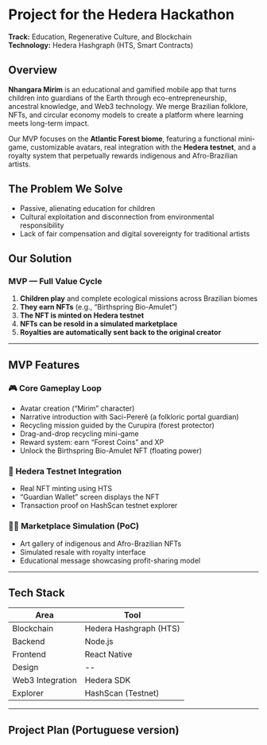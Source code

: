 # **Project for the Hedera Hackathon**  
**Track:** Education, Regenerative Culture, and Blockchain  
**Technology:** Hedera Hashgraph (HTS, Smart Contracts)

## Overview

**Nhangara Mirim** is an educational and gamified mobile app that turns children into guardians of the Earth through eco-entrepreneurship, ancestral knowledge, and Web3 technology. We merge Brazilian folklore, NFTs, and circular economy models to create a platform where learning meets long-term impact.

Our MVP focuses on the **Atlantic Forest biome**, featuring a functional mini-game, customizable avatars, real integration with the **Hedera testnet**, and a royalty system that perpetually rewards indigenous and Afro-Brazilian artists.

## The Problem We Solve

- Passive, alienating education for children
- Cultural exploitation and disconnection from environmental responsibility
- Lack of fair compensation and digital sovereignty for traditional artists

## Our Solution

### MVP — Full Value Cycle

1. **Children play** and complete ecological missions across Brazilian biomes  
2. **They earn NFTs** (e.g., “Birthspring Bio-Amulet”)  
3. **The NFT is minted on Hedera testnet**  
4. **NFTs can be resold in a simulated marketplace**  
5. **Royalties are automatically sent back to the original creator**

---

## MVP Features

### 🎮 Core Gameplay Loop
- Avatar creation (“Mirim” character)
- Narrative introduction with Saci-Pererê (a folkloric portal guardian)
- Recycling mission guided by the Curupira (forest protector)
- Drag-and-drop recycling mini-game
- Reward system: earn “Forest Coins” and XP
- Unlock the Birthspring Bio-Amulet NFT (floating power)

### 🔗 Hedera Testnet Integration
- Real NFT minting using HTS
- “Guardian Wallet” screen displays the NFT
- Transaction proof on HashScan testnet explorer

### 🧑‍🎨 Marketplace Simulation (PoC)
- Art gallery of indigenous and Afro-Brazilian NFTs
- Simulated resale with royalty interface
- Educational message showcasing profit-sharing model

---

## Tech Stack

| Area | Tool |
|------|------|
| Blockchain | Hedera Hashgraph (HTS) |
| Backend | Node.js |
| Frontend | React Native |
| Design | -- |
| Web3 Integration | Hedera SDK |
| Explorer | HashScan (Testnet) |

---

## Project Plan (Portuguese version)

